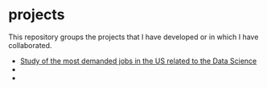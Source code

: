 # projects
This repository groups the projects that I have developed or in which I have collaborated.


- [Study of the most demanded jobs in the US related to the Data Science](https://github.com/lluis90badia/projects/tree/main/US_data_science_hires_getafix)
- []()
- []()
